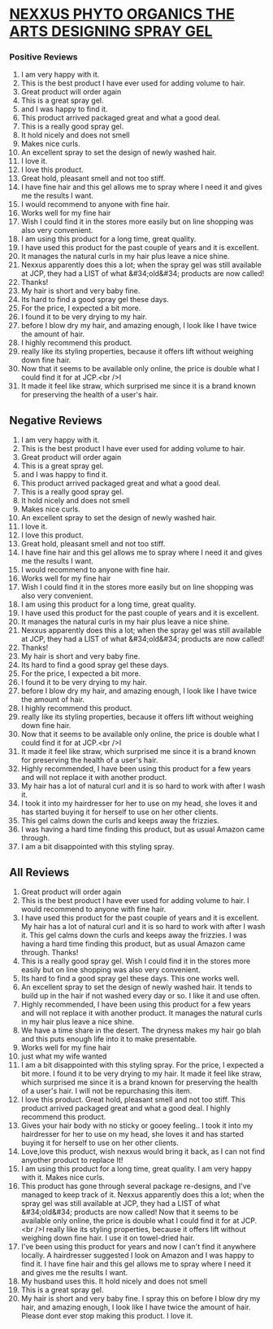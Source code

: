 # [NEXXUS PHYTO ORGANICS THE ARTS DESIGNING SPRAY GEL](https://products.checkmycream.com/products/NEXXUS-PHYTO-ORGANICS-THE-ARTS-DESIGNING-SPRAY-GEL.html)

### Positive Reviews

<ol>
      <li>I am very happy with it.</li>
      <li>This is the best product I have ever used for adding volume to hair.  </li>
      <li>Great product will order again</li>
      <li>This is a great spray gel.</li>
      <li>and I was happy to find it.  </li>
      <li>This product arrived packaged great and what a good deal.  </li>
      <li>This is a really good spray gel.  </li>
      <li>It hold nicely and does not smell</li>
      <li>Makes nice curls.</li>
      <li>An excellent spray to set the design of newly washed hair.</li>
      <li>I love it.</li>
      <li>I love this product.  </li>
      <li>Great hold, pleasant smell and not too stiff.  </li>
      <li>I have fine hair and this gel allows me to spray where I need it and gives me the results I want.</li>
      <li>I would recommend to anyone with fine hair.</li>
      <li>Works well for my fine hair</li>
      <li>Wish I could find it in the stores more easily but on line shopping was also very convenient.</li>
      <li>I am using this product for a long time, great quality.</li>
      <li>I have used this product for the past couple of years and it is excellent.  </li>
      <li>It manages the natural curls in my hair plus leave a nice shine.</li>
      <li>Nexxus apparently does this a lot; when the spray gel was still available at JCP, they had a LIST of what &amp;#34;old&amp;#34; products are now called!</li>
      <li>Thanks!</li>
      <li>My hair is short and very baby fine.</li>
      <li>Its hard to find a good spray gel these days.  </li>
      <li>For the price, I expected a bit more.</li>
      <li>I found it to be very drying to my hair.</li>
      <li>before I blow dry my hair, and amazing enough, I look like I have twice the amount of hair.</li>
      <li>I highly recommend this product.</li>
      <li>really like its styling properties, because it offers lift without weighing down fine hair.</li>
      <li>Now that it seems to be available only online, the price is double what I could find it for at JCP.&lt;br /&gt;I</li>
      <li>It made it feel like straw, which surprised me since it is a brand known for preserving the health of a user&#x27;s hair.</li>
</ol>


<h2>Negative Reviews</h2>
<ol>
<li> I am very happy with it.</li>
<li> This is the best product I have ever used for adding volume to hair.  </li>
<li> Great product will order again</li>
<li> This is a great spray gel.</li>
<li> and I was happy to find it.  </li>
<li> This product arrived packaged great and what a good deal.  </li>
<li> This is a really good spray gel.  </li>
<li> It hold nicely and does not smell</li>
<li> Makes nice curls.</li>
<li> An excellent spray to set the design of newly washed hair.</li>
<li> I love it.</li>
<li> I love this product.  </li>
<li> Great hold, pleasant smell and not too stiff.  </li>
<li> I have fine hair and this gel allows me to spray where I need it and gives me the results I want.</li>
<li> I would recommend to anyone with fine hair.</li>
<li> Works well for my fine hair</li>
<li> Wish I could find it in the stores more easily but on line shopping was also very convenient.</li>
<li> I am using this product for a long time, great quality.</li>
<li> I have used this product for the past couple of years and it is excellent.  </li>
<li> It manages the natural curls in my hair plus leave a nice shine.</li>
<li> Nexxus apparently does this a lot; when the spray gel was still available at JCP, they had a LIST of what &amp;#34;old&amp;#34; products are now called!</li>
<li> Thanks!</li>
<li> My hair is short and very baby fine.</li>
<li> Its hard to find a good spray gel these days.  </li>
<li> For the price, I expected a bit more.</li>
<li> I found it to be very drying to my hair.</li>
<li> before I blow dry my hair, and amazing enough, I look like I have twice the amount of hair.</li>
<li> I highly recommend this product.</li>
<li> really like its styling properties, because it offers lift without weighing down fine hair.</li>
<li> Now that it seems to be available only online, the price is double what I could find it for at JCP.&lt;br /&gt;I</li>
<li> It made it feel like straw, which surprised me since it is a brand known for preserving the health of a user&#x27;s hair.</li>
<li> Highly recommended, I have been using this product for a few years and will not replace it with another product.  </li>
<li> My hair has a lot of natural curl and it is so hard to work with after I wash it.  </li>
<li> I took it into my hairdresser for her to use on my head, she loves it and has started buying it for herself to use on her other clients.</li>
<li> This gel calms down the curls and keeps away the frizzies.     </li>
<li> I was having a hard time finding this product, but as usual Amazon came through.    </li>
<li> I am a bit disappointed with this styling spray.</li>
</ol>

<h2>All Reviews</h2>

<ol>
    <li> Great product will order again</li>
    <li> This is the best product I have ever used for adding volume to hair.  I would recommend to anyone with fine hair.</li>
    <li> I have used this product for the past couple of years and it is excellent.  My hair has a lot of natural curl and it is so hard to work with after I wash it.  This gel calms down the curls and keeps away the frizzies.     I was having a hard time finding this product, but as usual Amazon came through.    Thanks!</li>
    <li> This is a really good spray gel.  Wish I could find it in the stores more easily but on line shopping was also very convenient.</li>
    <li> Its hard to find a good spray gel these days.  This one works well.</li>
    <li> An excellent spray to set the design of newly washed hair. It tends to build up in the hair if not washed every day or so. I like it and use often.</li>
    <li> Highly recommended, I have been using this product for a few years and will not replace it with another product.  It manages the natural curls in my hair plus leave a nice shine.</li>
    <li> We have a time share in the desert.  The dryness makes my hair go blah and this puts enough life into it to make presentable.</li>
    <li> Works well for my fine hair</li>
    <li> just what my wife wanted</li>
    <li> I am a bit disappointed with this styling spray. For the price, I expected a bit more. I found it to be very drying to my hair. It made it feel like straw, which surprised me since it is a brand known for preserving the health of a user&#x27;s hair. I will not be repurchasing this item.</li>
    <li> I love this product.  Great hold, pleasant smell and not too stiff.  This product arrived packaged great and what a good deal.  I highly recommend this product.</li>
    <li> Gives your hair body with no sticky or gooey feeling.. I took it into my hairdresser for her to use on my head, she loves it and has started buying it for herself to use on her other clients.</li>
    <li> Love,love this product, wish nexxus would bring it back, as I can not find anyother product to replace It!</li>
    <li> I am using this product for a long time, great quality. I am very happy with it. Makes nice curls.</li>
    <li> This product has gone through several package re-designs, and I&#x27;ve managed to keep track of it. Nexxus apparently does this a lot; when the spray gel was still available at JCP, they had a LIST of what &amp;#34;old&amp;#34; products are now called! Now that it seems to be available only online, the price is double what I could find it for at JCP.&lt;br /&gt;I really like its styling properties, because it offers lift without weighing down fine hair. I use it on towel-dried hair.</li>
    <li> I&#x27;ve been using this product for years and now I can&#x27;t find it anywhere locally.  A hairdresser suggested I look on Amazon and I was happy to find it.  I have fine hair and this gel allows me to spray where I need it and gives me the results I want.</li>
    <li> My husband uses this.  It hold nicely and does not smell</li>
    <li> This is a great spray gel.</li>
    <li> My hair is short and very baby fine. I spray this on before I blow dry my hair, and amazing enough, I look like I have twice the amount of hair. Please dont ever stop making this product. I love it.</li>
</ol>




